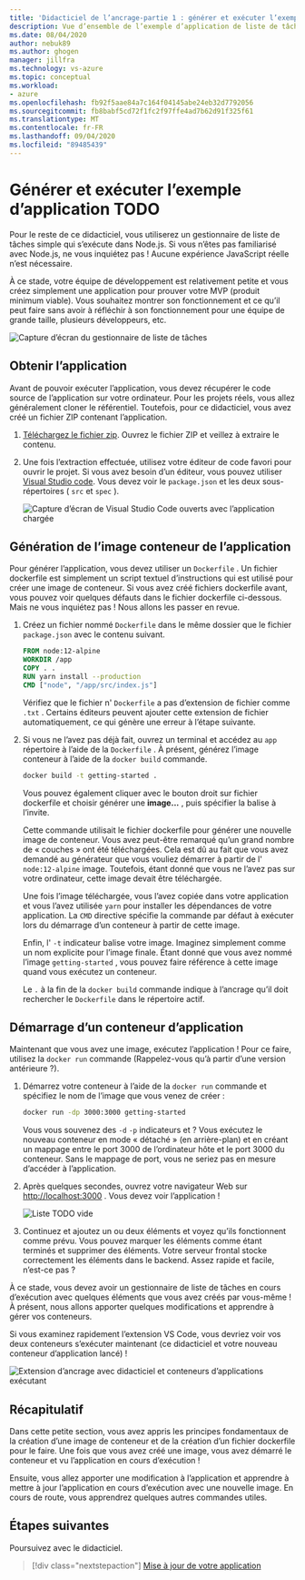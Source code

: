 ```yaml
---
title: 'Didacticiel de l’ancrage-partie 1 : générer et exécuter l’exemple d’application de liste TODO'
description: Vue d’ensemble de l’exemple d’application de liste de tâches qui s’exécute dans Node.js.
ms.date: 08/04/2020
author: nebuk89
ms.author: ghogen
manager: jillfra
ms.technology: vs-azure
ms.topic: conceptual
ms.workload:
- azure
ms.openlocfilehash: fb92f5aae84a7c164f04145abe24eb32d7792056
ms.sourcegitcommit: fb8babf5cd72f1fc2f97ffe4ad7b62d91f325f61
ms.translationtype: MT
ms.contentlocale: fr-FR
ms.lasthandoff: 09/04/2020
ms.locfileid: "89485439"
---
```

# <a name="build-and-run-the-todo-sample-app"></a>Générer et exécuter l’exemple d’application TODO

Pour le reste de ce didacticiel, vous utiliserez un gestionnaire de liste de tâches simple qui s’exécute dans Node.js. Si vous n’êtes pas familiarisé avec Node.js, ne vous inquiétez pas ! Aucune expérience JavaScript réelle n’est nécessaire.

À ce stade, votre équipe de développement est relativement petite et vous créez simplement une application pour prouver votre MVP (produit minimum viable). Vous souhaitez montrer son fonctionnement et ce qu’il peut faire sans avoir à réfléchir à son fonctionnement pour une équipe de grande taille, plusieurs développeurs, etc.

![Capture d’écran du gestionnaire de liste de tâches](media/todo-list-sample.png)

## <a name="get-the-app"></a>Obtenir l’application

Avant de pouvoir exécuter l’application, vous devez récupérer le code source de l’application sur votre ordinateur. Pour les projets réels, vous allez généralement cloner le référentiel. Toutefois, pour ce didacticiel, vous avez créé un fichier ZIP contenant l’application.

1. [Téléchargez le fichier zip](/assets/app.zip). Ouvrez le fichier ZIP et veillez à extraire le contenu.

1. Une fois l’extraction effectuée, utilisez votre éditeur de code favori pour ouvrir le projet. Si vous avez besoin d’un éditeur, vous pouvez utiliser [Visual Studio code](https://code.visualstudio.com/). Vous devez voir le `package.json` et les deux sous-répertoires ( `src` et `spec` ).

    ![Capture d’écran de Visual Studio Code ouverts avec l’application chargée](media/ide-screenshot.png)

## <a name="building-the-apps-container-image"></a>Génération de l’image conteneur de l’application

Pour générer l’application, vous devez utiliser un `Dockerfile` . Un fichier dockerfile est simplement un script textuel d’instructions qui est utilisé pour créer une image de conteneur. Si vous avez créé fichiers dockerfile avant, vous pouvez voir quelques défauts dans le fichier dockerfile ci-dessous. Mais ne vous inquiétez pas ! Nous allons les passer en revue.

1. Créez un fichier nommé `Dockerfile` dans le même dossier que le fichier `package.json` avec le contenu suivant.

    ```dockerfile
    FROM node:12-alpine
    WORKDIR /app
    COPY . .
    RUN yarn install --production
    CMD ["node", "/app/src/index.js"]
    ```

    Vérifiez que le fichier n' `Dockerfile` a pas d’extension de fichier comme `.txt` . Certains éditeurs peuvent ajouter cette extension de fichier automatiquement, ce qui génère une erreur à l’étape suivante.

1. Si vous ne l’avez pas déjà fait, ouvrez un terminal et accédez au `app` répertoire à l’aide de la `Dockerfile` . À présent, générez l’image conteneur à l’aide de la `docker build` commande.

    ```bash
    docker build -t getting-started .
    ```

    Vous pouvez également cliquer avec le bouton droit sur fichier dockerfile et choisir générer une **image...** , puis spécifier la balise à l’invite.

    Cette commande utilisait le fichier dockerfile pour générer une nouvelle image de conteneur. Vous avez peut-être remarqué qu’un grand nombre de « couches » ont été téléchargées. Cela est dû au fait que vous avez demandé au générateur que vous vouliez démarrer à partir de l' `node:12-alpine` image. Toutefois, étant donné que vous ne l’avez pas sur votre ordinateur, cette image devait être téléchargée.

    Une fois l’image téléchargée, vous l’avez copiée dans votre application et vous l’avez utilisée `yarn` pour installer les dépendances de votre application. La `CMD` directive spécifie la commande par défaut à exécuter lors du démarrage d’un conteneur à partir de cette image.

    Enfin, l' `-t` indicateur balise votre image. Imaginez simplement comme un nom explicite pour l’image finale. Étant donné que vous avez nommé l’image `getting-started` , vous pouvez faire référence à cette image quand vous exécutez un conteneur.

    Le `.` à la fin de la `docker build` commande indique à l’ancrage qu’il doit rechercher le `Dockerfile` dans le répertoire actif.

## <a name="starting-an-app-container"></a>Démarrage d’un conteneur d’application

Maintenant que vous avez une image, exécutez l’application ! Pour ce faire, utilisez la `docker run` commande (Rappelez-vous qu’à partir d’une version antérieure ?).

1. Démarrez votre conteneur à l’aide de la `docker run` commande et spécifiez le nom de l’image que vous venez de créer :

    ```bash
    docker run -dp 3000:3000 getting-started
    ```

    Vous vous souvenez des `-d` `-p` indicateurs et ? Vous exécutez le nouveau conteneur en mode « détaché » (en arrière-plan) et en créant un mappage entre le port 3000 de l’ordinateur hôte et le port 3000 du conteneur. Sans le mappage de port, vous ne seriez pas en mesure d’accéder à l’application.

1. Après quelques secondes, ouvrez votre navigateur Web sur [http://localhost:3000](http://localhost:3000) .
    Vous devez voir l’application !

    ![Liste TODO vide](media/todo-list-empty.png)

1. Continuez et ajoutez un ou deux éléments et voyez qu’ils fonctionnent comme prévu. Vous pouvez marquer les éléments comme étant terminés et supprimer des éléments. Votre serveur frontal stocke correctement les éléments dans le backend. Assez rapide et facile, n’est-ce pas ?

À ce stade, vous devez avoir un gestionnaire de liste de tâches en cours d’exécution avec quelques éléments que vous avez créés par vous-même ! À présent, nous allons apporter quelques modifications et apprendre à gérer vos conteneurs.

Si vous examinez rapidement l’extension VS Code, vous devriez voir vos deux conteneurs s’exécuter maintenant (ce didacticiel et votre nouveau conteneur d’application lancé) !

![Extension d’ancrage avec didacticiel et conteneurs d’applications exécutant](media/vs-two-containers.png)

## <a name="recap"></a>Récapitulatif

Dans cette petite section, vous avez appris les principes fondamentaux de la création d’une image de conteneur et de la création d’un fichier dockerfile pour le faire. Une fois que vous avez créé une image, vous avez démarré le conteneur et vu l’application en cours d’exécution !

Ensuite, vous allez apporter une modification à l’application et apprendre à mettre à jour l’application en cours d’exécution avec une nouvelle image. En cours de route, vous apprendrez quelques autres commandes utiles.

## <a name="next-steps"></a>Étapes suivantes

Poursuivez avec le didacticiel.

> [!div class="nextstepaction"]
> [Mise à jour de votre application](update-your-app.md)